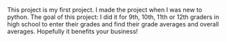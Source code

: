 This project is my first project.
I made the project when I was new to python.
The goal of this project:
I did it for 9th, 10th, 11th or 12th graders in high school to enter their grades and find their grade averages and overall averages.
Hopefully it benefits your business!
